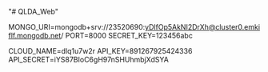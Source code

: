 "# QLDA_Web" 

MONGO_URI=mongodb+srv://23520690:yDlfOp5AkNI2DrXh@cluster0.emkiflf.mongodb.net/
PORT=8000
SECRET_KEY=123456abc


CLOUD_NAME=dlq1u7w2r
API_KEY=891267925424336
API_SECRET=iYS87BIoC6gH97nSHUhmbjXdSYA
